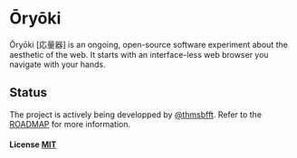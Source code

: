 # Ōryōki

Ōryōki [応量器] is an ongoing, open-source software experiment about the aesthetic of the web. It starts with an interface-less web browser you navigate with your hands.

## Status

The project is actively being developped by [@thmsbfft](https://twitter.com/thmsbfft).
Refer to the [ROADMAP](ROADMAP.md) for more information.

#### License [MIT](LICENSE.md)